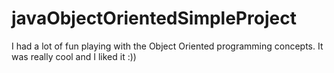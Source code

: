 # javaObjectOrientedSimpleProject
I had a lot of fun playing with the Object Oriented programming concepts. It was really cool and I liked it :))
